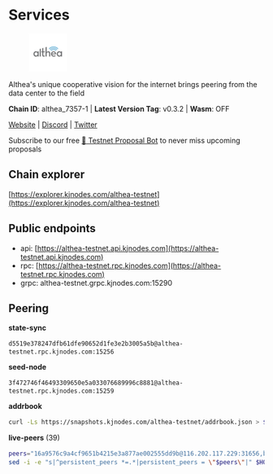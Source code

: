 # Services

<figure><img src="https://raw.githubusercontent.com/kj89/cosmos-images/main/logos/althea.png" alt=""><figcaption></figcaption></figure>

Althea's unique cooperative vision for the internet  brings peering from the data center to the field

**Chain ID**: althea_7357-1 | **Latest Version Tag**: v0.3.2 | **Wasm**: OFF

[Website](https://www.althea.net) | [Discord](https://discord.gg/ZTKWfpDs) | [Twitter](https://twitter.com/altheanetwork)



Subscribe to our free [🤖 Testnet Proposal Bot](https://t.me/kjnodes_testnet_proposal_bot) to never miss upcoming proposals


## Chain explorer
[https://explorer.kjnodes.com/althea-testnet](https://explorer.kjnodes.com/althea-testnet)

## Public endpoints

* api: [https://althea-testnet.api.kjnodes.com](https://althea-testnet.api.kjnodes.com)
* rpc: [https://althea-testnet.rpc.kjnodes.com](https://althea-testnet.rpc.kjnodes.com)
* grpc: althea-testnet.grpc.kjnodes.com:15290

## Peering

**state-sync**

```text
d5519e378247dfb61dfe90652d1fe3e2b3005a5b@althea-testnet.rpc.kjnodes.com:15256
```

**seed-node**

```text
3f472746f46493309650e5a033076689996c8881@althea-testnet.rpc.kjnodes.com:15259
```

**addrbook**
```bash
curl -Ls https://snapshots.kjnodes.com/althea-testnet/addrbook.json > $HOME/.althea/config/addrbook.json
```

**live-peers** (39)
```bash
peers="16a9576c9a4cf9651b4215e3a877ae002555dd9b@116.202.117.229:31656,bc55fa695313549672c4a480143dc400eaada16b@138.201.136.49:29656,04917b5810df2a380c1b18d83f577f1aba550818@222.106.187.14:53300,31e4e58aed75f099eb5b71fd9fd48b48e4bf721a@5.75.170.207:26656,96320aaab7794933fddbc2bb101e54b8697c58e7@141.95.65.26:26656,975393744d620d9dcb8dfd21c0282a6285766523@176.57.184.215:26656,382264d78149b62e679bf6d0b93dc74dd033fc05@65.108.2.41:26656,ba247bdf826a9636a8276d6a00d8004755f6bb18@162.19.238.210:26656,18643335ebbf1119ef5da9bbb2b65ce651a47ef1@5.9.106.214:26676,5df46d6901ca3487b640950cd0ffedd315536ca1@161.97.139.245:26656,019988ce47565ad683b7675216e8fbcb171b841c@107.155.125.170:26656,c1c28d02ef687f2d80b8e4540d9297835e75b6f0@139.59.67.156:26656,0aac1fc75b4a613f6bb7d15c6250350d478227a6@66.45.231.30:11144,1d9a103d1e24c590bdfb577537eddd19a322f886@65.109.92.240:17886,c5f4a56c4f1ba1cf3d4f8d787eb0f90d9cb963ec@65.109.34.133:61056,4a8c845bdffc8bae0ed0e91a476bc57720adec15@65.108.206.74:26656,8cd0cf98fa86c01796b07d230aa5261e06b1b37d@95.217.206.246:26656,17edf24237b1c2b5b196d344761f964407d05862@65.108.233.109:12456,937dcf8c45b7c64e5188a7036427f2ce86383035@95.165.89.222:24126,1991a3263255fc32d65b49335bcaee19f607c934@185.16.39.99:26656,70caf9545f6fd67f2561964b0a69bf36ba6f81d4@5.161.205.63:26656,fd54b3d5e49c047dae61ca3a8e430f500eab783c@65.109.92.148:26656,4f5eb5164329a61fc898ac75849ae873c8e539c9@66.172.36.135:14656,0d4220d2bbda711183a8db6f45c26b1541fa0d6a@65.109.116.204:21856,76932bbeb29836c6405329c21358d051ef6e33a3@65.109.65.163:21856,a1c05be605625e7fd3af6b9e5c84937a48482be5@35.201.194.177:26656,ee22e048af133e8e83d594314a67b89be964eb37@138.201.225.104:47856,0037b2dc30933fa5c027a83be39f0061253ff83b@5.189.157.140:26656,6c3d7683bf40a521b7c22391fd6c989b46a2e0e2@78.46.106.75:27656,bcec1c0df99526be43efa248491b87e8a2374ebe@94.130.26.9:26956,7eb055628aee375914d7d265ef4bc01ea692fe95@65.109.82.106:31656,d5519e378247dfb61dfe90652d1fe3e2b3005a5b@65.109.68.190:52656,c831cd6ac278ab971eca94dda0c29191e8f39036@138.201.135.123:26656,938388d1a011858d6238bf22944ab2dcba9b22a8@65.108.199.206:36656,2cd7bd0bb40ed6f16ff7a9617ae8c7a74ce06e34@148.251.91.219:26656,90d692d481c1c4739ba8a7045b5552fa8d410901@88.99.164.158:17886,cd71580f8ab4af6beeaf867702a86ca6f9331f71@65.19.136.133:23296,93fa6dee174ed6f119223542ed0f622087adab7e@24.199.116.190:26656,ade4d8bc8cbe014af6ebdf3cb7b1e9ad36f412c0@176.9.82.221:12456"
sed -i -e "s|^persistent_peers *=.*|persistent_peers = \"$peers\"|" $HOME/.althea/config/config.toml
```
